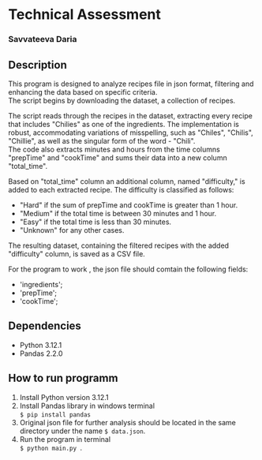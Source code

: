 # Technical Assessment
### Savvateeva Daria

## Description
   
   This program is designed to analyze recipes file in json format, filtering and enhancing the data based on specific criteria.<br/>
   The script begins by downloading the dataset, a collection of recipes.

   The script reads through the recipes in the dataset, extracting every recipe that includes "Chilies" as one of the ingredients. The implementation is robust, accommodating variations of misspelling, such as "Chiles", "Chilis", "Chillie", as well as the singular form of the word - "Chili".<br/>
   The code also extracts minutes and hours from the time columns "prepTime" and "cookTime" and sums their data into a new column "total_time".<br/>

   Based on "total_time" column an additional column, named "difficulty," is added to each extracted recipe. The difficulty is classified as follows:<br/>
- "Hard" if the sum of prepTime and cookTime is greater than 1 hour.
- "Medium" if the total time is between 30 minutes and 1 hour.
- "Easy" if the total time is less than 30 minutes.
- "Unknown" for any other cases.<br>
  
The resulting dataset, containing the filtered recipes with the added "difficulty" column, is saved as a CSV file.

For the program to work , the json file should comtain the following fields:<br/>
- 'ingredients';
- 'prepTime';
- 'cookTime';
  



 



## Dependencies
- Python 3.12.1
- Pandas 2.2.0


## How to run programm
1. Install Python version 3.12.1<br/>
2. Install Pandas library in windows terminal <br>`$ pip install pandas`<br/>
3. Original json file for further analysis should be located in the same directory under the name `$ data.json`.<br/>
4. Run the program in terminal <br> `$ python main.py `.








